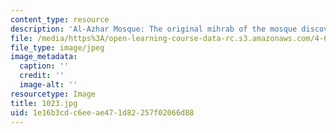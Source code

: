 ```yaml
---
content_type: resource
description: 'Al-Azhar Mosque: The original mihrab of the mosque discovered in 1930''s.'
file: /media/https%3A/open-learning-course-data-rc.s3.amazonaws.com/4-615-the-architecture-of-cairo-spring-2002/1e16b3cdc6eeae471d82257f02066d88_1023.jpg
file_type: image/jpeg
image_metadata:
  caption: ''
  credit: ''
  image-alt: ''
resourcetype: Image
title: 1023.jpg
uid: 1e16b3cd-c6ee-ae47-1d82-257f02066d88
---
```

